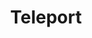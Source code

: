 ---
title: Teleport
description: Welcome to Vue JS, a framework that helps you build better user interfaces.
---
